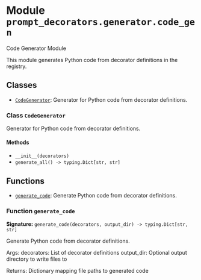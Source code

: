 # Module `prompt_decorators.generator.code_gen`

Code Generator Module

This module generates Python code from decorator definitions in the registry.

## Classes

- [`CodeGenerator`](#class-codegenerator): Generator for Python code from decorator definitions.

### Class `CodeGenerator`

Generator for Python code from decorator definitions.

#### Methods

- `__init__(decorators)`
- `generate_all() -> typing.Dict[str, str]`

## Functions

- [`generate_code`](#function-generate_code): Generate Python code from decorator definitions.

### Function `generate_code`

**Signature:** `generate_code(decorators, output_dir) -> typing.Dict[str, str]`

Generate Python code from decorator definitions.

Args:
    decorators: List of decorator definitions
    output_dir: Optional output directory to write files to
    
Returns:
    Dictionary mapping file paths to generated code

